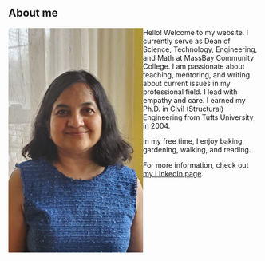 ## About me

<html>
 <img align="left"  src="chitra-linkedin.png" height=450 width = 270 >
</html>

Hello! Welcome to my website. I currently serve as Dean of Science, Technology, Engineering, and Math at MassBay Community College. I am passionate about teaching, mentoring, and writing about current issues in my professional field. I lead with empathy and care. I earned my Ph.D. in Civil (Structural) Engineering from Tufts University in 2004. 

In my free time, I enjoy baking, gardening, walking, and reading.   

For more information, check out [my LinkedIn page](https://www.linkedin.com/in/chitra-javdekar-deshpande-097781b/).



